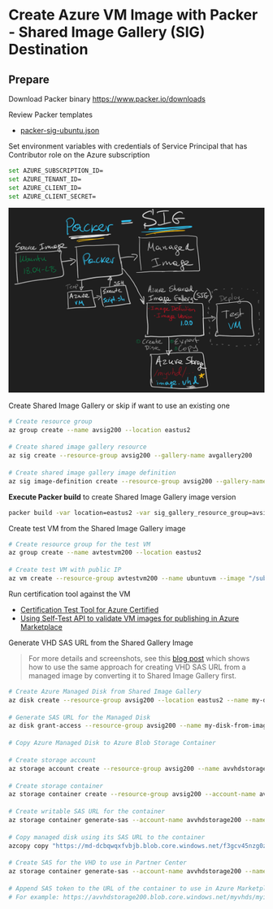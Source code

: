 # Create Azure VM Image with Packer - Shared Image Gallery (SIG) Destination

## Prepare

Download Packer binary <https://www.packer.io/downloads>

Review Packer templates

* [packer-sig-ubuntu.json](packer-sig-ubuntu.json)

Set environment variables with credentials of Service Principal that has Contributor role on the Azure subscription

```bash
set AZURE_SUBSCRIPTION_ID=
set AZURE_TENANT_ID=
set AZURE_CLIENT_ID=
set AZURE_CLIENT_SECRET=
```

![Packer - SIG Destination](../images/packer-sig.png)

Create Shared Image Gallery or skip if want to use an existing one

```bash
# Create resource group
az group create --name avsig200 --location eastus2

# Create shared image gallery resource
az sig create --resource-group avsig200 --gallery-name avgallery200

# Create shared image gallery image definition
az sig image-definition create --resource-group avsig200 --gallery-name avgallery200 --gallery-image-definition avimage200 --os-type Linux --publisher avpublisher200  --offer avoffer200 --sku avsku200
```

**Execute Packer build** to create Shared Image Gallery image version

```bash
packer build -var location=eastus2 -var sig_gallery_resource_group=avsig200 -var sig_gallery_name=avgallery200 -var sig_image_name=avimage200 -var sig_image_version=1.0.0 packer-sig-ubuntu.json
```

Create test VM from the Shared Image Gallery image

```bash
# Create resource group for the test VM
az group create --name avtestvm200 --location eastus2

# Create test VM with public IP
az vm create --resource-group avtestvm200 --name ubuntuvm --image "/subscriptions/c9c8ae57-acdb-48a9-99f8-d57704f18dee/resourceGroups/avsig200/providers/Microsoft.Compute/galleries/avgallery200/images/avimage200/versions/1.0.0" --admin-username azureuser --admin-password "Password@123"
```

Run certification tool against the VM

* [Certification Test Tool for Azure Certified](https://www.microsoft.com/download/details.aspx?id=44299)
* [Using Self-Test API to validate VM images for publishing in Azure Marketplace](https://arsenvlad.medium.com/using-self-test-api-to-validate-vm-images-for-publishing-in-azure-marketplace-e7ac2e0b4d6e)

Generate VHD SAS URL from the Shared Gallery Image

> For more details and screenshots, see this [blog post](https://arsenvlad.medium.com/creating-vhd-azure-blob-sas-url-from-azure-managed-image-2be0e7c287f4) which shows how to use the same approach for creating VHD SAS URL from a managed image by converting it to Shared Image Gallery first.

```bash
# Create Azure Managed Disk from Shared Image Gallery
az disk create --resource-group avsig200 --location eastus2 --name my-disk-from-image --gallery-image-reference /subscriptions/c9c8ae57-acdb-48a9-99f8-d57704f18dee/resourceGroups/avsig200/providers/Microsoft.Compute/galleries/avgallery200/images/avimage200/versions/1.0.0

# Generate SAS URL for the Managed Disk
az disk grant-access --resource-group avsig200 --name my-disk-from-image --duration-in-seconds 36000 --access-level Read

# Copy Azure Managed Disk to Azure Blob Storage Container

# Create storage account
az storage account create --resource-group avsig200 --name avvhdstorage200 --location eastus2 --sku Standard_LRS --kind StorageV2 --access-tier Hot

# Create storage container
az storage container create --resource-group avsig200 --account-name avvhdstorage200 --name myvhds

# Create writable SAS URL for the container
az storage container generate-sas --account-name avvhdstorage200 --name myvhds --permissions acw --expiry "2020-12-01T00:00:00Z"

# Copy managed disk using its SAS URL to the container
azcopy copy "https://md-dcbqwqxfvbjb.blob.core.windows.net/f3gcv45nzg0z/abcd?sv=2018-03-28&sr=b&si=01897e7a-826c-4cd7-8229-0b0e1e30e5ec&sig=MhjTJ60QbJpegOhxLDHynHGkh935D6e7zpOyqIHd1gE%3D" "https://avvhdstorage200.blob.core.windows.net/myvhds/myimage1.vhd?se=2020-12-01T00%3A00%3A00Z&sp=acw&sv=2018-11-09&sr=c&sig=xIQxuK%2BfjUgAXSsXF%2B6fzY05GbNfUWuT3owl8LhhHTc%3D"

# Create SAS for the VHD to use in Partner Center
az storage container generate-sas --account-name avvhdstorage200 --name myvhds --permissions rl --start "2020-12-01T00:00:00Z" --expiry "2021-01-31T00:00:00Z"

# Append SAS token to the URL of the container to use in Azure Marketplace
# For example: https://avvhdstorage200.blob.core.windows.net/myvhds/myimage1.vhd?SAS_SIGNATURE_HERE
```
